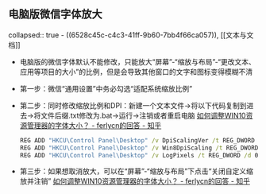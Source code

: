 ## 电脑版微信字体放大
collapsed:: true
	- ((6528c45c-c4c3-41ff-9b60-7bb4f66ca057)), [[文本与文档]]
- 电脑版的微信字体默认不能修改，只能放大“屏幕”-“缩放与布局”-“更改文本、应用等项目的大小”的比例，但是会导致其他窗口的文字和图标变得模糊不清
- 第一步：微信“通用设置”中务必勾选“适配系统缩放比例”
- 第二步：同时修改缩放比例和DPI：新建一个文本文件->将以下代码复制到进去->将文件后缀.txt修改为.bat->运行->注销或者重启电脑 [如何调整WIN10资源管理器的字体大小？ - ferlycn的回答 - 知乎](https://www.zhihu.com/question/380027669/answer/1099626150)
  
  ``` cmd
  REG ADD "HKCU\Control Panel\Desktop" /v DpiScalingVer /t REG_DWORD /d 0x00001018 /f
  REG ADD "HKCU\Control Panel\Desktop" /v Win8DpiScaling /t REG_DWORD /d 0x00000001 /f
  REG ADD "HKCU\Control Panel\Desktop" /v LogPixels /t REG_DWORD /d 0x00000078 /f
  ```
- 第三步：如果想取消放大，可以在“屏幕”-“缩放与布局”下点击“关闭自定义缩放并注销” [如何调整WIN10资源管理器的字体大小？ - ferlycn的回答 - 知乎](https://www.zhihu.com/question/380027669/answer/1099626150)